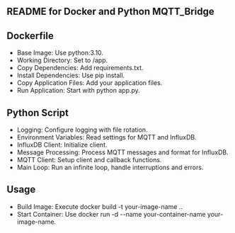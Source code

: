 ## README for Docker and Python MQTT_Bridge

## Dockerfile
- Base Image: Use python:3.10.
- Working Directory: Set to /app.
- Copy Dependencies: Add requirements.txt.
- Install Dependencies: Use pip install.
- Copy Application Files: Add your application files.
- Run Application: Start with python app.py.
## Python Script
- Logging: Configure logging with file rotation.
- Environment Variables: Read settings for MQTT and InfluxDB.
- InfluxDB Client: Initialize client.
- Message Processing: Process MQTT messages and format for InfluxDB.
- MQTT Client: Setup client and callback functions.
- Main Loop: Run an infinite loop, handle interruptions and errors.
## Usage
- Build Image: Execute docker build -t your-image-name ..
- Start Container: Use docker run -d --name your-container-name your-image-name.